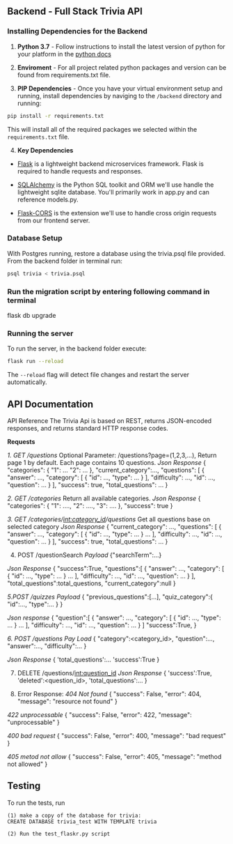 ## Backend - Full Stack Trivia API 

### Installing Dependencies for the Backend

1. **Python 3.7** - Follow instructions to install the latest version of python for your platform in the [python docs](https://docs.python.org/3/using/unix.html#getting-and-installing-the-latest-version-of-python)


2.  **Enviroment** - For all project related python packages and version can be found from requirements.txt file.


3. **PIP Dependencies** - Once you have your virtual environment setup and running, install dependencies by naviging to the `/backend` directory and running:
```bash
pip install -r requirements.txt
```
This will install all of the required packages we selected within the `requirements.txt` file.


4. **Key Dependencies**
 - [Flask](http://flask.pocoo.org/)  is a lightweight backend microservices framework. Flask is required to handle requests and responses.

 - [SQLAlchemy](https://www.sqlalchemy.org/) is the Python SQL toolkit and ORM we'll use handle the lightweight sqlite database. You'll primarily work in app.py and can reference models.py. 

 - [Flask-CORS](https://flask-cors.readthedocs.io/en/latest/#) is the extension we'll use to handle cross origin requests from our frontend server. 

### Database Setup
With Postgres running, restore a database using the trivia.psql file provided. From the backend folder in terminal run:
```bash
psql trivia < trivia.psql
```

### Run the migration script by entering following command in terminal
flask db upgrade

### Running the server


To run the server, in the backend folder execute:

```bash
flask run --reload
```

The `--reload` flag will detect file changes and restart the server automatically.

## API Documentation

API Reference
The Trivia Api is based on REST, returns JSON-encoded responses, and returns standard HTTP response codes.

**Requests**

*1. GET /questions*
Optional Parameter: /questions?page=(1,2,3,...), Return page 1 by default. Each page contains 10 questions.
*Json Response*
{
    "categories": {
    "1": ...
    "2": ...
    },
    "current_category":...,
    "questions": [
        {
        "answer": ...,
        "category": [
            {
            "id": ...,
            "type": ...
            }
        ],
        "difficulty": ...,
        "id": ...,
        "question": ...
        }
    ],
    "success": true,
    "total_questions": ...
}


*2. GET /categories*
Return all available categories.
*Json Response*
{
   "categories": {
   "1": ....,
   "2": ....,
   "3": ....
   },
   "success": true
}

*3. GET /categories/<int:category_id>/questions*
Get all questions base on selected category
*Json Response*
{
    "current_category": ...,
    "questions": [
        {
        "answer":  ...,
        "category": [
            {
            "id":  ...,
            "type":  ...
            }
        ...
        ],
        "difficulty": ...,
        "id":  ...,
        "question":  ...
        }
    ],
    "success": true,
    "total_questions":  ...
}

4. POST /questionSearch
*Payload*
{"searchTerm":...}

*Json Response*
{
    "success":True,
    "questions":[
        {
            "answer":  ...,
            "category": [
                {
                "id":  ...,
                "type":  ...
                }
            ...
            ],
            "difficulty": ...,
            "id":  ...,
            "question":  ...
        }
    ],
    "total_questions":total_questions,
    "current_category":null
}

*5.POST /quizzes*
*Payload*
{
    "previous_questions":[...],
    "quiz_category":{
        "id":...,
        "type":...
    }
}

*Json response*
{
    "question":[
        {
        "answer":  ...,
        "category": [
            {
            "id":  ...,
            "type":  ...
            }
            ...
        ],
        "difficulty": ...,
        "id":  ...,
        "question":  ...
        }
    ]
    "success":True,
}

*6. POST /questions*
*Pay Load*
{
    "category":<category_id>,
    "question":...,
    "answer":...,
    "difficulty":...
}


*Json Response*
{
    'total_questions':...
    'success':True
}

7. DELETE /questions/<int:question_id>
*Json Response*
{
    'success':True,
    'deleted':<question_id>,
    'total_questions':...
}

8. Error Response:
*404 Not found*
{
    "success": False,
    "error": 404,
    "message": "resource not found"
}
   
*422 unprocessable*
{
    "success": False,
    "error": 422,
    "message": "unprocessable"
}

*400 bad request*
{
    "success": False,
    "error": 400,
    "message": "bad request"
}

*405 metod not allow*
{
    "success": False,
    "error": 405,
    "message": "method not allowed"
}


## Testing
To run the tests, run
```
(1) make a copy of the database for trivia:
CREATE DATABASE trivia_test WITH TEMPLATE trivia

(2) Run the test_flaskr.py script
```
